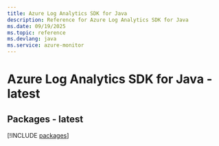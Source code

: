 ```yaml
---
title: Azure Log Analytics SDK for Java
description: Reference for Azure Log Analytics SDK for Java
ms.date: 09/19/2025
ms.topic: reference
ms.devlang: java
ms.service: azure-monitor
---
```

# Azure Log Analytics SDK for Java - latest
## Packages - latest
[!INCLUDE [packages](log-analytics-index.md)]